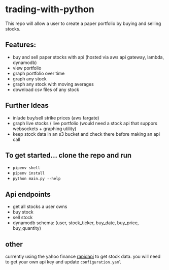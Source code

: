 # trading-with-python


This repo will allow a user to create a paper portfolio by buying and selling stocks. 

## Features: 
* buy and sell paper stocks with api (hosted via aws api gateway, lambda, dynamodb)
* view portfolio 
* graph portfolio over time 
* graph any stock 
* graph any stock with moving averages 
* download csv files of any stock 
    
## Further Ideas 
* inlude buy/sell strike prices (aws fargate)
* graph live stocks / live portfolio (would need a stock api that suppors websockets + graphing utility)
* keep stock data in an s3 bucket and check there before making an api call

## To get started... clone the repo and run 

* `pipenv shell`
* `pipenv install`
* `python main.py --help`

## Api endpoints
* get all stocks a user owns 
* buy stock 
* sell stock 
* dynamodb schema: (user, stock_ticker, buy_date, buy_price, buy_quantity) 


## other 
currently using the yahoo finance [rapidapi](https://rapidapi.com/sparior/api/yahoo-finance15) to get stock data. you will need to get your own api key and update `configuration.yaml`
